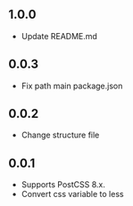 ## 1.0.0
- Update README.md

## 0.0.3
- Fix path main package.json

## 0.0.2
- Change structure file

## 0.0.1
- Supports PostCSS 8.x.
- Convert css variable to less
